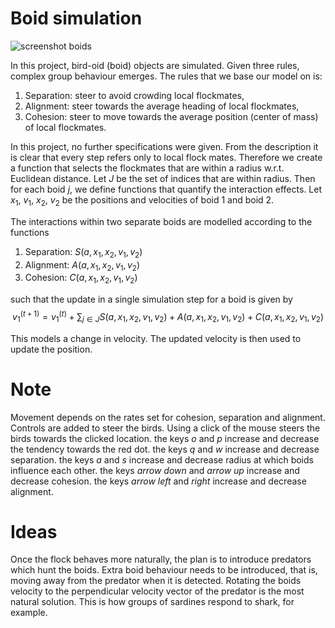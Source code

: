 # Boid simulation

![screenshot boids](https://github.com/Sgouwens/Boid-model/assets/150426079/261f6410-f257-4c0d-9f61-e92c402a4402)


In this project, bird-oid (boid) objects are simulated. Given three rules, complex group behaviour emerges. The rules that we base our model on is:

1) Separation: steer to avoid crowding local flockmates,
2) Alignment: steer towards the average heading of local flockmates,
3) Cohesion: steer to move towards the average position (center of mass) of local flockmates.

In this project, no further specifications were given. From the description it is clear that every step refers only to local flock mates. Therefore we create a function that selects the flockmates that are within a radius w.r.t. Euclidean distance. Let $J$ be the set of indices that are within radius. Then for each boid $j$, we define functions that quantify the interaction effects. Let $x_1$, $v_1$, $x_2$, $v_2$ be the positions and velocities of boid 1 and boid 2.

The interactions within two separate boids are modelled according to the functions 
1) Separation: $S(a, x_1, x_2, v_1, v_2)$
2) Alignment: $A(a, x_1, x_2, v_1, v_2)$
3) Cohesion: $C(a, x_1, x_2, v_1, v_2)$

such that the update in a single simulation step for a boid is given by
$$v_1^{(t+1)} = v_1^{(t)} + \sum_{j\in J} S(a, x_1, x_2, v_1, v_2) + A(a, x_1, x_2, v_1, v_2) + C(a, x_1, x_2, v_1, v_2)$$

This models a change in velocity. The updated velocity is then used to update the position.

# Note
Movement depends on the rates set for cohesion, separation and alignment. Controls are added to steer the birds. Using a click of the mouse steers the birds towards the clicked location.
the keys _o_ and _p_ increase and decrease the tendency towards the red dot.
the keys _q_ and _w_ increase and decrease separation.
the keys _a_ and _s_ increase and decrease radius at which boids influence each other.
the keys _arrow down_ and _arrow up_ increase and decrease cohesion.
the keys _arrow left_ and _right_ increase and decrease alignment.


# Ideas
Once the flock behaves more naturally, the plan is to introduce predators which hunt the boids. Extra boid behaviour needs to be introduced, that is, moving away from the predator when it is detected. Rotating the boids velocity to the perpendicular velocity vector of the predator is the most natural solution. This is how groups of sardines respond to shark, for example.
